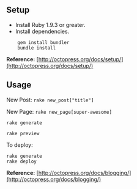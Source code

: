 ## Setup

- Install Ruby 1.9.3 or greater.
- Install dependencies.

```
	gem install bundler
	bundle install
```

**Reference:** [http://octopress.org/docs/setup/](http://octopress.org/docs/setup/)

## Usage
New Post: `rake new_post["title"]`

New Page: `rake new_page[super-awesome]`

`rake generate`

`rake preview`

To deploy:
	
	rake generate
	rake deploy

**Reference:** [http://octopress.org/docs/blogging/](http://octopress.org/docs/blogging/)
